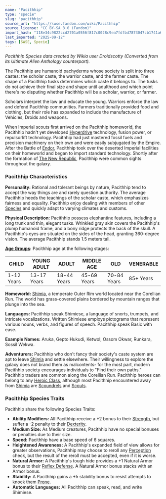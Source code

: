 ```yaml
---
name: "Pacithhip"
type: "specie"
slug: "pacithhip"
source_url: "https://swse.fandom.com/wiki/Pacithhip"
source_license: "CC BY-SA 3.0 (Fandom)"
import_hash: "118e34c9822ccd2701a0556f817c0028c9ea7fdfbd7873047cb1741a6434660e"
last_imported: "2025-09-12"
tags: [SWSE, Specie]
---
```

*Pacithhip Species data created by Wikia user Droidscotty (Converted from its Ultimate Alien Anthology counterpart).*

The Pacithhip are humanoid pachyderms whose society is split into three castes: the scholar caste, the warrior caste, and the farmer caste. The shape of a Pacithhip tusks determines which caste it belongs to. The tusks do not achieve their final size and shape until adulthood and which point there's no disputing whether Pacithhlp will be a scholar, warrior, or farmer. 

Scholars interpret the law and educate the young. Warriors enforce the law and defend Pacithhip communities. Farmers traditionally provided food and clothing, but their role has expanded to include the manufacture of Vehicles, Droids and weapons. 

When Imperial scouts first arrived on the Pacithhip homeworld, the Pacithhip hadn't yet developed [Hyperdrive](https://swse.fandom.com/wiki/Hyperdrive) technology, fusion power, or repulsorlift technology. Pacithhip had just mastered fossil fuels and precision machinery on their own and were easily subjugated by the Empire. After the Battle of [Endor](https://swse.fandom.com/wiki/Endor), Pacithhip took over the deserted Imperial facilities on their homeworld and began to import standard technology. Shortly after the formation of [The New Republic](https://swse.fandom.com/wiki/The_New_Republic), Pacithhip were common sights throughout the galaxy.

### Pacithhip Characteristics
**Personality:** Rational and tolerant beings by nature, Pacithhip tend to accept the way things are and rarely question authority. The average Pacithhip heeds the teachings of the scholar caste, which emphasizes fairness and equality. Pacithhip enjoy dealing with members of other [Species](https://swse.fandom.com/wiki/Species) and quickly adapt to varying climates and customs.

**Physical Description:** Pacithhip possess elephantine features, including a long trunk and thin, elegant tusks. Wrinkled gray skin covers the Pacithhip's plump humanoid frame, and a bony ridge protects the back of the skull. A Pacithhip's eyes are situated on the sides of the head, granting 360-degree vision. The average Pacithhip stands 1.5 meters tall.

**[Age Groups](https://swse.fandom.com/wiki/Age_Groups):** Pacithhip age at the following stages:

| CHILD | YOUNG ADULT | ADULT | MIDDLE AGE | OLD | VENERABLE |
| --- | --- | --- | --- | --- | --- |
| 1-12 Years | 13-17 Years | 18-44 Years | 45-69 Years | 70-84 Years | 85+ Years |

**Homeworld:** [Shimia](https://swse.fandom.com/wiki/Shimia), a temperate Outer Rim world located near the Corellian Run. The world has grass-covered plains bordered by mountain ranges that plunge into the sea.

**Languages:** Pacithhip speak Shimiese, a language of snorts, trumpets, and intricate vocalizations. Written Shimiese employs pictograms that represent various nouns, verbs, and figures of speech. Pacithhip speak Basic with ease.

**Example Names:** Aruka, Gepto Hukudi, Ketwol, Ossom Okwar, Runkara, Sossil Wekwa.

**Adventurers:** Pacithhip who don't fancy their society's caste system are apt to leave [Shimia](https://swse.fandom.com/wiki/Shimia) and settle elsewhere. Their willingness to explore the galaxy does not brand them as malcontents- for the most part, modern Pacithhip society encourages individuals to "Find their own paths." Pacithhip traders are common along the Corellian Run. Pacithhip heroes can belong to any [Heroic Class](https://swse.fandom.com/wiki/Heroic_Class), although most Pacithhip encountered away from [Shimia](https://swse.fandom.com/wiki/Shimia) are [Scoundrels](https://swse.fandom.com/wiki/Scoundrels) and [Scouts](https://swse.fandom.com/wiki/Scouts).
### Pacithhip Species Traits
Pacithhip share the following Species Traits:
- **Ability Modifiers:** All Pacithhip receive a +2 bonus to their [Strength](https://swse.fandom.com/wiki/Strength), but suffer a -2 penalty to their [Dexterity](https://swse.fandom.com/wiki/Dexterity).
- **Medium Size:** As Medium creatures, Pacithhip have no special bonuses or penalties due to their size.
- **Speed:** Pacithhip have a base speed of 6 squares.
- **Heightened Awareness:** A Pacithhip's expanded field of view allows for greater observations, Pacithhip may choose to reroll any [Perception](https://swse.fandom.com/wiki/Perception) check, but the result of the reroll must be accepted, even if it is worse.
- **Natural Armor:** A Pacithhip's tough hide provides a +1 Natural Armor bonus to their [Reflex Defense](https://swse.fandom.com/wiki/Reflex_Defense). A Natural Armor bonus stacks with an Armor bonus.
- **Stability:** A Pacithhip gains a +5 stability bonus to resist attempts to knock them [Prone](https://swse.fandom.com/wiki/Prone).
- **Automatic Languages:** All Pacithhip can speak, read, and write Shimiese.